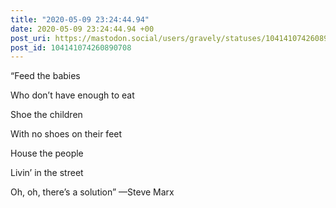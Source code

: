 ```yaml
---
title: "2020-05-09 23:24:44.94"
date: 2020-05-09 23:24:44.94 +00
post_uri: https://mastodon.social/users/gravely/statuses/104141074260890708
post_id: 104141074260890708
---
```

“Feed the babies

Who don’t have enough to eat

Shoe the children

With no shoes on their feet

House the people

Livin’ in the street

Oh, oh, there’s a solution” —Steve Marx


